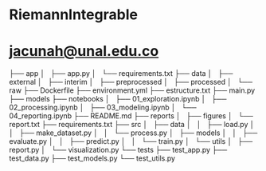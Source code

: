 # RiemannIntegrable
# jacunah@unal.edu.co

├── app
│   ├── app.py
│   └── requirements.txt
├── data
│   ├── external
│   ├── interim
│   ├── preprocessed
│   ├── processed
│   └── raw
├── Dockerfile
├── environment.yml
├── estructure.txt
├── main.py
├── models
├── notebooks
│   ├── 01_exploration.ipynb
│   ├── 02_processing.ipynb
│   ├── 03_modeling.ipynb
│   └── 04_reporting.ipynb
├── README.md
├── reports
│   ├── figures
│   └── report.txt
├── requirements.txt
├── src
│   ├── data
│   │   ├── load.py
│   │   ├── make_dataset.py
│   │   └── process.py
│   ├── models
│   │   ├── evaluate.py
│   │   ├── predict.py
│   │   └── train.py
│   └── utils
│       ├── report.py
│       └── visualization.py
└── tests
    ├── test_app.py
    ├── test_data.py
    ├── test_models.py
    └── test_utils.py